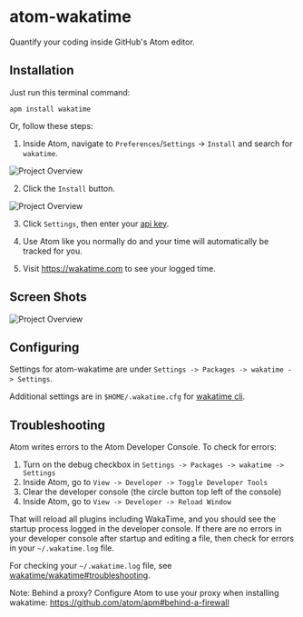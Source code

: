 # atom-wakatime

Quantify your coding inside GitHub's Atom editor.

## Installation

Just run this terminal command:

    apm install wakatime

Or, follow these steps:

1. Inside Atom, navigate to `Preferences`/`Settings` -> `Install` and search for `wakatime`.

  ![Project Overview](https://wakatime.com/static/img/ScreenShots/atom-wakatime-install-1.png)

2. Click the `Install` button.

  ![Project Overview](https://wakatime.com/static/img/ScreenShots/atom-wakatime-install-2.png)

3. Click `Settings`, then enter your [api key](https://wakatime.com/settings#apikey).

4. Use Atom like you normally do and your time will automatically be tracked for you.

5. Visit <https://wakatime.com> to see your logged time.

## Screen Shots

![Project Overview](https://wakatime.com/static/img/ScreenShots/Screen-Shot-2016-03-21.png)

## Configuring

Settings for atom-wakatime are under `Settings -> Packages -> wakatime -> Settings`.

Additional settings are in `$HOME/.wakatime.cfg` for [wakatime cli](https://github.com/wakatime/wakatime#configuring).

## Troubleshooting

Atom writes errors to the Atom Developer Console. To check for errors:

1. Turn on the debug checkbox in `Settings -> Packages -> wakatime -> Settings`
2. Inside Atom, go to `View -> Developer -> Toggle Developer Tools`
3. Clear the developer console (the circle button top left of the console)
4. Inside Atom, go to `View -> Developer -> Reload Window`

That will reload all plugins including WakaTime, and you should see the startup process logged in the developer console.
If there are no errors in your developer console after startup and editing a file, then check for errors in your `~/.wakatime.log` file.

For checking your `~/.wakatime.log` file, see [wakatime/wakatime#troubleshooting](https://github.com/wakatime/wakatime#troubleshooting).

Note: Behind a proxy? Configure Atom to use your proxy when installing wakatime: <https://github.com/atom/apm#behind-a-firewall>
